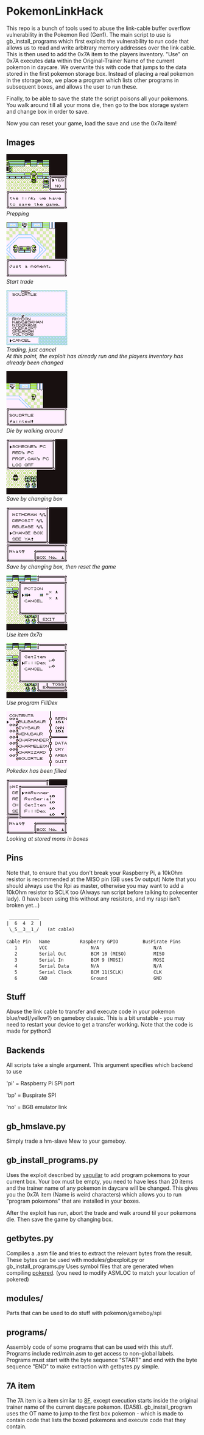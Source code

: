 PokemonLinkHack
===========================
This repo is a bunch of tools used to abuse the link-cable buffer overflow vulnerability in the
Pokemon Red (Gen1). The main script to use is gb_install_programs which first exploits the vulnerability to run code that allows us to read and write arbitrary memory addresses over the link cable. This is then used to add the 0x7A item to the players inventory. "Use" on 0x7A executes data within the Original-Trainer Name of the current pokemon in daycare. We overwrite this with code that jumps to the data stored in the first pokemon storage box.
Instead of placing a real pokemon in the storage box, we place a program which lists other programs in subsequent boxes, and allows the user to run these.

Finally, to be able to save the state the script poisons all your pokemons. You walk around till all your mons die, then go to the box storage system and change box in order to save.

Now you can reset your game, load the save and use the 0x7a item!
## Images
![Prepping](/images/1.png)  
*Prepping*

![Start Trade](/images/2.png)  
*Start trade*

![Trading, just cancel](/images/3.png)  
*Trading, just cancel*  
*At this point, the exploit has already run and the players inventory has already been changed*

![Die by walking around](/images/4.png)  
*Die by walking around*

![Save by changing box](/images/5.png)  
*Save by changing box*

![Save by changing box, then reset the game](/images/6.png)  
*Save by changing box, then reset the game*

![Use item 0x7A](/images/7.png)  
*Use item 0x7a*

![Use program FillDex](/images/8.png)  
*Use program FillDex*

![Pokedex has been filled](/images/9.png)  
*Pokedex has been filled*

![Looking at stored mons in boxes](/images/10.png)  
*Looking at stored mons in boxes*

## Pins
Note that, to ensure that you don't break your Raspberry Pi, a 10kOhm resistor
is recommended at the MISO pin (GB uses 5v output)
Note that you should always use the Rpi as master, otherwise you may want to
add a 10kOhm resistor to SCLK too (Always run script before talking to pokecenter lady).
(I have been using this without any resistors, and my raspi isn't broken yet...)

     ___________
    |  6  4  2  |
     \_5__3__1_/   (at cable)

    Cable Pin   Name           Raspberry GPIO         BusPirate Pins
       1        VCC                N/A                    N/A
       2        Serial Out         BCM 10 (MISO)          MISO
       3        Serial In          BCM 9 (MOSI)           MOSI
       4        Serial Data        N/A                    N/A
       5        Serial Clock       BCM 11(SCLK)           CLK
       6        GND                Ground                 GND
       
       
## Stuff
Abuse the link cable to transfer and execute code in your pokemon blue/red(/yellow?) on gameboy classic.
This is a bit unstable - you may need to restart your device to get a transfer working.
Note that the code is made for python3

## Backends
All scripts take a single argument. This argument specifies which backend to use

'pi' = Raspberry Pi SPI port

'bp' = Buspirate SPI

'no' = BGB emulator link
## gb_hmslave.py 
Simply trade a hm-slave Mew to your gameboy.
## gb_install_programs.py
Uses the exploit described by [vaguilar](http://web.archive.org/web/20180508011842/http://vaguilar.js.org/posts/1/) to add program pokemons
to your current box. Your box must be empty, you need to have less than 20 items 
and the trainer name of any pokemon in daycare will be changed.
This gives you the 0x7A item (Name is weird characters) which 
allows you to run "program pokemons" that are installed in your boxes.

After the exploit has run, abort the trade and walk around til your pokemons die.
Then save the game by changing box.
## getbytes.py
Compiles a .asm file and tries to extract the relevant bytes from the result.
These bytes can be used with modules/gbexploit.py or gb_install_programs.py
Uses symbol files that are generated when compiling [pokered](https://github.com/iimarckus/pokered).
(you need to modify ASMLOC to match your location of pokered)
## modules/
Parts that can be used to do stuff with pokemon/gameboy/spi
## programs/
Assembly code of some programs that can be used with this stuff.
Programs include red/main.asm to get access to non-global labels.
Programs must start with the byte sequence "START" and end with the byte
sequence "END" to make extraction with getbytes.py simple.

## 7A item
The 7A item is a item similar to [8F](http://forums.glitchcity.info/index.php/topic,6638.0.html), except execution starts inside
the original trainer name of the current daycare pokemon. (DA58).
gb_install_program uses the OT name to jump to the first box pokemon - which 
is made to contain code that lists the boxed pokemons and execute code that they
contain.
